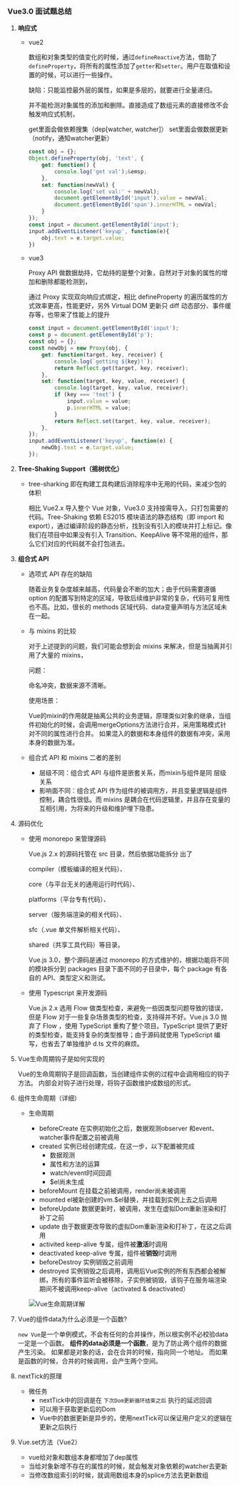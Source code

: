 ### ****Vue3.0 面试题总结****

1. **响应式**
    - vue2
        
        数组和对象类型的值变化的时候，通过`defineReactive`方法，借助了`defineProperty`，将所有的属性添加了`getter`和`setter`。用户在取值和设置的时候，可以进行一些操作。
        
        缺陷：只能监控最外层的属性，如果是多层的，就要进行全量递归。
        
        并不能检测对象属性的添加和删除。直接造成了数组元素的直接修改不会触发响应式机制，
        
        get里面会做依赖搜集（dep[watcher, watcher]）
        set里面会做数据更新（notify，通知watcher更新）
        
        ```jsx
        const obj = {};
        Object.defineProperty(obj, 'text', {
            get: function() {
                console.log('get val');&emsp;
            },
            set: function(newVal) {
                console.log('set val:' + newVal);
                document.getElementById('input').value = newVal;
                document.getElementById('span').innerHTML = newVal;
            }
        });
        const input = document.getElementById('input');
        input.addEventListener('keyup', function(e){
            obj.text = e.target.value;
        })
        ```
        
    - vue3
        
        Proxy API 做数据劫持，它劫持的是整个对象，自然对于对象的属性的增加和删除都能检测到，
        
        通过 Proxy 实现双向响应式绑定，相比 defineProperty 的遍历属性的方式效率更高，性能更好，另外 Virtual DOM 更新只 diff 动态部分、事件缓存等，也带来了性能上的提升
        
        ```jsx
        const input = document.getElementById('input');
        const p = document.getElementById('p');
        const obj = {};
        const newObj = new Proxy(obj, {
            get: function(target, key, receiver) {
                console.log(`getting ${key}!`);
                return Reflect.get(target, key, receiver);
            },
            set: function(target, key, value, receiver) {
                console.log(target, key, value, receiver);
                if (key === 'text') {
                    input.value = value;
                    p.innerHTML = value;
                }
                return Reflect.set(target, key, value, receiver);
            },
        });
        input.addEventListener('keyup', function(e) {
            newObj.text = e.target.value;
        });
        ```
        
    
2. **Tree-Shaking Support（摇树优化）**
    - tree-sharking 即在构建工具构建后消除程序中无用的代码，来减少包的体积
        
        相比 Vue2.x 导入整个 Vue 对象，Vue3.0 支持按需导入，只打包需要的代码。Tree-Shaking 依赖 ES2015 模块语法的静态结构（即 import 和 export），通过编译阶段的静态分析，找到没有引入的模块并打上标记。像我们在项目中如果没有引入 Transition、KeepAlive 等不常用的组件，那么它们对应的代码就不会打包进去。
        
    
3. **组合式 API**
    - 选项式 API 存在的缺陷
        
        随着业务复杂度越来越高，代码量会不断的加大；由于代码需要遵循 option 的配置写到特定的区域，导致后续维护非常的复杂，代码可复用性也不高。比如，很长的 methods 区域代码、data变量声明与方法区域未在一起。
        
    - 与 mixins 的比较
        
        对于上述提到的问题，我们可能会想到会 mixins 来解决，但是当抽离并引用了大量的 mixins，
        
        问题：
        
        命名冲突，数据来源不清晰。
        
        使用场景：
        
        Vue的mixin的作用就是抽离公共的业务逻辑，原理类似对象的继承，当组件初始化的时候，会调用mergeOptions方法进行合并，采用策略模式针对不同的属性进行合并。 如果混入的数据和本身组件的数据有冲突，采用本身的数据为准。
        
    - 组合式 API 和 mixins 二者的差别
        - 层级不同：组合式 API 与组件是嵌套关系，而mixin与组件是同 层级关系
        - 影响面不同：组合式 API 作为组件的被调用方，并且变量逻辑是组件控制，耦合性很低。而 mixins 是耦合在代码逻辑里，并且存在变量的互相引用，为将来的升级和维护埋下隐患。
    
4. 源码优化
    - 使用 monorepo 来管理源码
        
        Vue.js 2.x 的源码托管在 src 目录，然后依据功能拆分 出了 
        
        compiler（模板编译的相关代码）、
        
        core（与平台无关的通用运行时代码）、
        
        platforms（平台专有代码）、
        
        server（服务端渲染的相关代码）、
        
        sfc（.vue 单文件解析相关代码）、
        
        shared（共享工具代码）等目录。
        
        Vue.js 3.0，整个源码是通过 monorepo 的方式维护的，根据功能将不同的模块拆分到 packages 目录下面不同的子目录中，每个 package 有各自的 API、类型定义和测试。
        
    - 使用 Typescript 来开发源码
        
        Vue.js 2.x 选用 Flow 做类型检查，来避免一些因类型问题导致的错误，但是 Flow 对于一些复杂场景类型的检查，支持得并不好。Vue.js 3.0 抛弃了 Flow ，使用 TypeScript 重构了整个项目。TypeScript 提供了更好的类型检查，能支持复杂的类型推导；由于源码就使用 TypeScript 编写，也省去了单独维护 d.ts 文件的麻烦。
        
    
5. Vue生命周期钩子是如何实现的
    
    Vue的生命周期钩子是回调函数，当创建组件实例的过程中会调用相应的钩子方法。 内部会对钩子进行处理，将钩子函数维护成数组的形式。
    
6. 组件生命周期（详细）
    - 生命周期
        - beforeCreate 在实例初始化之后，数据观测observer 和event、watcher事件配置之前被调用
        - created 实例已经创建完成，在这一步，以下配置被完成
            - 数据观测
            - 属性和方法的运算
            - watch/event时间回调
            - $el尚未生成
        - beforeMount 在挂载之前被调用，render尚未被调用
        - mounted el被新创建的vm.$el替换，并挂载到实例上去之后调用
        - beforeUpdate 数据更新时，被调用，发生在虚拟Dom重新渲染和打补丁之前
        - update 由于数据更改导致的虚拟Dom重新渲染和打补丁，在这之后调用
        - activited   keep-alive 专属，组件被**激活**时调用
        - deactivated   keep-alive 专属，组件被**销毁**时调用
        - beforeDestroy 实例销毁之前调用
        - destroyed 实例销毁之后调用，调用后Vue实例的所有东西都会被解绑，所有的事件监听会被移除，子实例被销毁，该钩子在服务端渲染期间不被调用keep-alive（activated & deactivated）
        
        ![Vue生命周期详解](https://p1-jj.byteimg.com/tos-cn-i-t2oaga2asx/gold-user-assets/2019/8/19/16ca74f183827f46~tplv-t2oaga2asx-watermark.awebp)
        
7. Vue的组件data为什么必须是一个函数?
    
    `new Vue`是一个单例模式，不会有任何的合并操作，所以根实例不必校验data一定是一个函数。
    **组件的data必须是一个函数**，是为了防止两个组件的数据产生污染。
    如果都是对象的话，会在合并的时候，指向同一个地址。
    而如果是函数的时候，合并的时候调用，会产生两个空间。
    
8. nextTick的原理
    - 微任务
        - nextTick中的回调是在 `下次Dom更新循环结束之后` 执行的延迟回调
        - 可以用于获取更新后的Dom
        - Vue中的数据更新是异步的，使用nextTick可以保证用户定义的逻辑在更新之后执行
        
9. Vue.set方法（Vue2）
    - vue给对象和数组本身都增加了dep属性
    - 当给对象新增不存在的属性的时候，就会触发对象依赖的watcher去更新
    - 当修改数组索引的时候，就调用数组本身的splice方法去更新数组

<!-- axios 如何终端请求，取消重复请求 -->